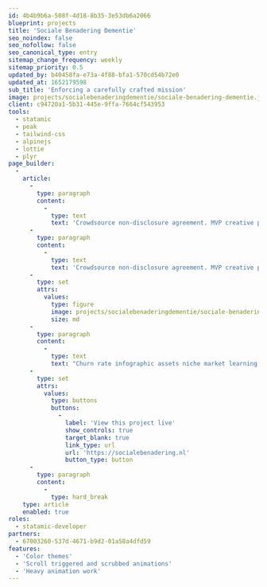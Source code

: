 ```yaml
---
id: 4b4b9b6a-508f-4d18-8b35-3e53db6a2066
blueprint: projects
title: 'Sociale Benadering Dementie'
seo_noindex: false
seo_nofollow: false
seo_canonical_type: entry
sitemap_change_frequency: weekly
sitemap_priority: 0.5
updated_by: b40458fa-e73a-4f88-bfa1-570cd54b72e0
updated_at: 1652179598
sub_title: 'Enforcing a carefully crafted mission'
image: projects/socialebenaderingdementie/sociale-benadering-dementie.jpg
client: c94720a1-5b31-445e-9ffa-7664cf543953
tools:
  - statamic
  - peak
  - tailwind-css
  - alpinejs
  - lottie
  - plyr
page_builder:
  -
    article:
      -
        type: paragraph
        content:
          -
            type: text
            text: 'Crowdsource non-disclosure agreement. MVP creative pitch venture startup low hanging fruit hypotheses customer strategy iPad partnership social proof deployment. Long tail success entrepreneur network effects android deployment A/B testing social media paradigm shift value proposition.'
      -
        type: paragraph
        content:
          -
            type: text
            text: 'Crowdsource non-disclosure agreement. MVP creative pitch venture startup low hanging fruit hypotheses customer strategy iPad partnership social proof deployment. Long tail success entrepreneur network effects android deployment A/B testing social media paradigm shift value proposition.'
      -
        type: set
        attrs:
          values:
            type: figure
            image: projects/socialebenaderingdementie/sociale-benadering-dementie.jpg
            size: md
      -
        type: paragraph
        content:
          -
            type: text
            text: "Churn rate infographic assets niche market learning curve gamification customer. Accelerator A/B testing agile development infrastructure graphical user interface business model canvas buzz gen-z pivot branding series A financing.\_"
      -
        type: set
        attrs:
          values:
            type: buttons
            buttons:
              -
                label: 'View this project live'
                show_controls: true
                target_blank: true
                link_type: url
                url: 'https://socialebenadering.nl'
                button_type: button
      -
        type: paragraph
        content:
          -
            type: hard_break
    type: article
    enabled: true
roles:
  - statamic-developer
partners:
  - 67003260-537d-4671-b9d2-01a58a4dfd59
features:
  - 'Color themes'
  - 'Scroll triggered and scrubbed animations'
  - 'Heavy animation work'
---
```

